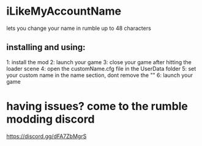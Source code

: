 # iLikeMyAccountName
 lets you change your name in rumble up to 48 characters

## installing and using:
1: install the mod
2: launch your game
3: close your game after hitting the loader scene
4: open the customName.cfg file in the UserData folder
5: set your custom name in the name section, dont remove the ""
6: launch your game

# having issues? come to the rumble modding discord
https://discord.gg/dFA7ZbMgrS